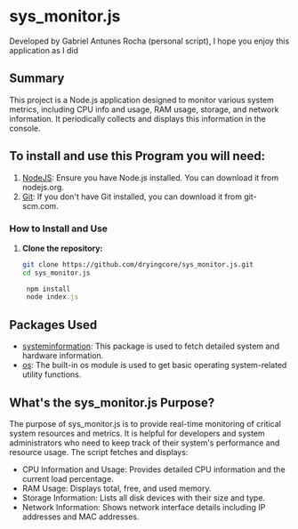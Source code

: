 # sys_monitor.js

Developed by Gabriel Antunes Rocha (personal script), I hope you enjoy this application as I did

## Summary

This project is a Node.js application designed to monitor various system metrics, including CPU info and usage, RAM usage, storage, and network information. It periodically collects and displays this information in the console.

## To install and use this Program you will need:

1. [NodeJS](https://nodejs.org/en): Ensure you have Node.js installed. You can download it from nodejs.org.
2. [Git](https://git-scm.com/): If you don't have Git installed, you can download it from git-scm.com.

### How to Install and Use

1. **Clone the repository:**

   ```sh
   git clone https://github.com/dryingcore/sys_monitor.js.git
   cd sys_monitor.js
   ```

   ```javascript
    npm install
    node index.js
   ```

## Packages Used

- [systeminformation](https://github.com/sebhildebrandt/systeminformation): This package is used to fetch detailed system and hardware information.
- [os](https://nodejs.org/api/os.html): The built-in os module is used to get basic operating system-related utility functions.

## What's the sys_monitor.js Purpose?

The purpose of sys_monitor.js is to provide real-time monitoring of critical system resources and metrics. It is helpful for developers and system administrators who need to keep track of their system's performance and resource usage. The script fetches and displays:

- CPU Information and Usage: Provides detailed CPU information and the current load percentage.
- RAM Usage: Displays total, free, and used memory.
- Storage Information: Lists all disk devices with their size and type.
- Network Information: Shows network interface details including IP addresses and MAC addresses.
